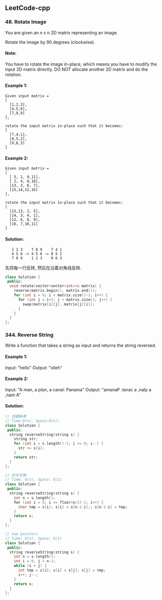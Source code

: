 ## LeetCode-cpp

### 48. Rotate Image

You are given an n x n 2D matrix representing an image.

Rotate the image by 90 degrees (clockwise).

#### Note:

You have to rotate the image in-place, which means you have to modify the input 2D matrix directly. DO NOT allocate another 2D matrix and do the rotation.

#### Example 1:
```
Given input matrix = 
[
  [1,2,3],
  [4,5,6],
  [7,8,9]
],

rotate the input matrix in-place such that it becomes:
[
  [7,4,1],
  [8,5,2],
  [9,6,3]
]
```

#### Example 2:
```
Given input matrix =
[
  [ 5, 1, 9,11],
  [ 2, 4, 8,10],
  [13, 3, 6, 7],
  [15,14,12,16]
], 

rotate the input matrix in-place such that it becomes:
[
  [15,13, 2, 5],
  [14, 3, 4, 1],
  [12, 6, 8, 9],
  [16, 7,10,11]
]
```


#### Solution:
```
   1 2 3    7 8 9    7 4 1 
   4 5 6 -> 4 5 6 -> 8 5 2
   7 8 9    1 2 3    9 6 3
```

先将每一行反转, 然后在沿着对角线反转.

```cpp
class Solution {
 public:
  void rotate(vector<vector<int>>& matrix) {
    reverse(matrix.begin(), matrix.end());
    for (int i = 0; i < matrix.size()-1; i++) {
      for (int j = i+1; j < matrix.size(); j++) {
        swap(matrix[i][j], matrix[j][i]);
      }
    }
  }
};
```


### 344. Reverse String

Write a function that takes a string as input and returns the string reversed.

#### Example 1:
Input: "hello"
Output: "olleh"

#### Example 2:
Input: "A man, a plan, a canal: Panama"
Output: "amanaP :lanac a ,nalp a ,nam A"

#### Solution:

```cpp
// 创建新串
// Time:O(n), Space:O(n);
class Solution {
 public:
  string reverseString(string s) {
    string str;
    for (int i = s.length()-1; i >= 0; i--) {
      str += s[i];
    }
    return str;
  }
};
```


```cpp
// 折半交换
// Time: O(n), Space: O(1)
class Solution {
 public:
  string reverseString(string s) {
    int n = s.length();
    for (int i = 0; i <= floor(n/2)-1; i++) {
      char tmp = s[i]; s[i] = s[n-1-i];; s[n-1-i] = tmp;
    }
    return s;
  }
};
```

```cpp
// two pointers
// Time: O(n), Space: O(1)
class Solution {
 public:
  string reverseString(string s) {
    int n = s.length();
    int i = 0, j = n-1;
    while (i < j) {
      int tmp = s[i]; s[i] = s[j]; s[j] = tmp;
      i++; j--;
    }
    return s;
  }
};
```

